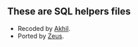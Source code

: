 ## These are SQL helpers files
 - Recoded by [Akhil](https://github.com/AKH1LS).
 - Ported by [Zeus](https://github.com/zeusop5).
